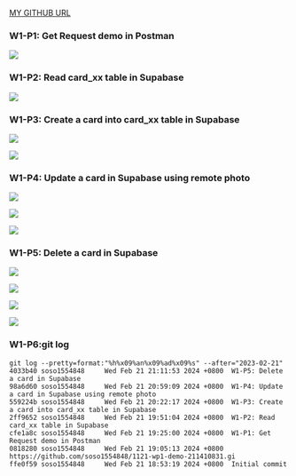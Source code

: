[MY GITHUB URL](https://github.com/soso1554848/1122-wp2-2N_31)

### W1-P1: Get Request demo in Postman

![](w01-p1.png)

### W1-P2: Read card_xx table in Supabase

![](w01-p2.png)

### W1-P3: Create a card into card_xx table in Supabase

![](w01-p3-1.png)

![](w01-p3-2.png)

### W1-P4: Update a card in Supabase using remote photo

![](w01-p4-1.png)

![](w01-p4-2.png)

![](w01-p4-3.png)

### W1-P5: Delete a card in Supabase

![](w01-p5-1.png)

![](w01-p5-2.png)

![](w01-p5-3.png)

![](w01-p5-4.png)

### W1-P6:git log

```
git log --pretty=format:"%h%x09%an%x09%ad%x09%s" --after="2023-02-21"
4033b40 soso1554848     Wed Feb 21 21:11:53 2024 +0800  W1-P5: Delete a card in Supabase
98a6d60 soso1554848     Wed Feb 21 20:59:09 2024 +0800  W1-P4: Update a card in Supabase using remote photo
559224b soso1554848     Wed Feb 21 20:22:17 2024 +0800  W1-P3: Create a card into card_xx table in Supabase
2ff9652 soso1554848     Wed Feb 21 19:51:04 2024 +0800  W1-P2: Read card_xx table in Supabase
cfe1a8c soso1554848     Wed Feb 21 19:25:00 2024 +0800  W1-P1: Get Request demo in Postman
0818280 soso1554848     Wed Feb 21 19:05:13 2024 +0800  https://github.com/soso1554848/1121-wp1-demo-211410831.gi
ffe0f59 soso1554848     Wed Feb 21 18:53:19 2024 +0800  Initial commit
```
